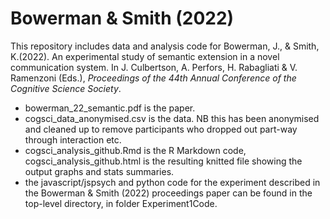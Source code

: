 # Bowerman & Smith (2022)

This repository includes data and analysis code for Bowerman, J., & Smith, K.(2022). An experimental study of semantic extension in a novel communication system. In J. Culbertson, A. Perfors, H. Rabagliati & V. Ramenzoni (Eds.), *Proceedings of the 44th Annual Conference of the Cognitive Science Society*.

- bowerman_22_semantic.pdf is the paper.
- cogsci_data_anonymised.csv is the data. NB this has been anonymised and cleaned up to remove participants who dropped out part-way through interaction etc.
- cogsci_analysis_github.Rmd is the R Markdown code, cogsci_analysis_github.html is the resulting knitted file showing the output graphs and stats summaries.
- the javascript/jspsych and python code for the experiment described in the Bowerman & Smith (2022) proceedings paper can be found in the top-level directory, in folder Experiment1Code.